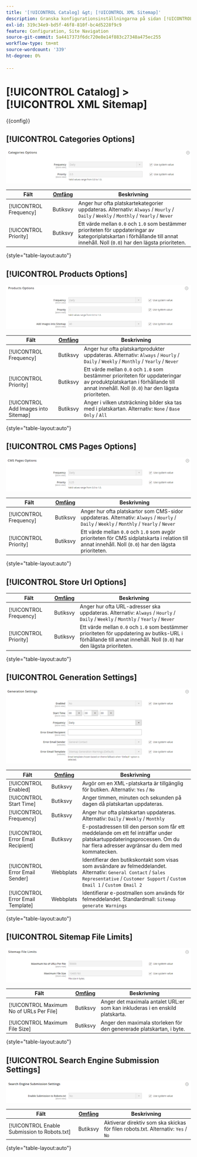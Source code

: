 ```yaml
---
title: '[!UICONTROL Catalog] &gt; [!UICONTROL XML Sitemap]'
description: Granska konfigurationsinställningarna på sidan [!UICONTROL Catalog] &gt; [!UICONTROL XML Sitemap] i Commerce Admin.
exl-id: 319c34e9-bd5f-46f8-810f-bc4d5228f9c9
feature: Configuration, Site Navigation
source-git-commit: 5a4417373f6dc720e8e14f883c27348a475ec255
workflow-type: tm+mt
source-wordcount: '339'
ht-degree: 0%

---
```


# [!UICONTROL Catalog] > [!UICONTROL XML Sitemap]

{{config}}

## [!UICONTROL Categories Options]

![Kategorialternativ](./assets/xml-sitemap-categories-options.png)<!-- zoom -->

<!-- [Categories Options](https://experienceleague.adobe.com/en/docs/commerce-admin/marketing/seo/sitemap-xml) -->

| Fält | [Omfång](../../getting-started/websites-stores-views.md#scope-settings) | Beskrivning |
|--- |--- |--- |
| [!UICONTROL Frequency] | Butiksvy | Anger hur ofta platskartekategorier uppdateras. Alternativ: `Always` / `Hourly` / `Daily` / `Weekly` / `Monthly` / `Yearly` / `Never` |
| [!UICONTROL Priority] | Butiksvy | Ett värde mellan `0.0` och `1.0` som bestämmer prioriteten för uppdateringar av kategoriplatskartan i förhållande till annat innehåll. Noll (`0.0`) har den lägsta prioriteten. |

{style="table-layout:auto"}

## [!UICONTROL Products Options]

![Produktalternativ](./assets/xml-sitemap-products-options.png)<!-- zoom -->

<!-- [Products Options](https://experienceleague.adobe.com/en/docs/commerce-admin/marketing/seo/sitemap-xml) -->

| Fält | [Omfång](../../getting-started/websites-stores-views.md#scope-settings) | Beskrivning |
|--- |--- |--- |
| [!UICONTROL Frequency] | Butiksvy | Anger hur ofta platskartprodukter uppdateras. Alternativ: `Always` / `Hourly` / `Daily` / `Weekly` / `Monthly` / `Yearly` / `Never` |
| [!UICONTROL Priority] | Butiksvy | Ett värde mellan `0.0` och `1.0` som bestämmer prioriteten för uppdateringar av produktplatskartan i förhållande till annat innehåll. Noll (`0.0`) har den lägsta prioriteten. |
| [!UICONTROL Add Images into Sitemap] | Butiksvy | Anger i vilken utsträckning bilder ska tas med i platskartan. Alternativ: `None` / `Base Only` / `All` |

{style="table-layout:auto"}

## [!UICONTROL CMS Pages Options]

![Alternativ för CMS-sidor](./assets/xml-sitemap-cms-pages-options.png)<!-- zoom -->

<!-- [CMS Pages Options](https://experienceleague.adobe.com/en/docs/commerce-admin/marketing/seo/sitemap-xml) -->

| Fält | [Omfång](../../getting-started/websites-stores-views.md#scope-settings) | Beskrivning |
|--- |--- |--- |
| [!UICONTROL Frequency] | Butiksvy | Anger hur ofta platskartor som CMS-sidor uppdateras. Alternativ: `Always` / `Hourly` / `Daily` / `Weekly` / `Monthly` / `Yearly` / `Never` |
| [!UICONTROL Priority] | Butiksvy | Ett värde mellan `0.0` och `1.0` som avgör prioriteten för CMS sidplatskarta i relation till annat innehåll. Noll (`0.0`) har den lägsta prioriteten. |

{style="table-layout:auto"}

## [!UICONTROL Store Url Options]

| Fält | [Omfång](../../getting-started/websites-stores-views.md#scope-settings) | Beskrivning |
|--- |--- |--- |
| [!UICONTROL Frequency] | Butiksvy | Anger hur ofta URL-adresser ska uppdateras. Alternativ: `Always` / `Hourly` / `Daily` / `Weekly` / `Monthly` / `Yearly` / `Never` |
| [!UICONTROL Priority] | Butiksvy | Ett värde mellan `0.0` och `1.0` som bestämmer prioriteten för uppdatering av butiks-URL i förhållande till annat innehåll. Noll (`0.0`) har den lägsta prioriteten. |

{style="table-layout:auto"}

## [!UICONTROL Generation Settings]

![Genereringsinställningar](./assets/xml-sitemap-generation-settings.png)<!-- zoom -->

<!-- [Generation Settings](https://experienceleague.adobe.com/en/docs/commerce-admin/marketing/seo/sitemap-xml) -->

| Fält | [Omfång](../../getting-started/websites-stores-views.md#scope-settings) | Beskrivning |
|--- |--- |--- |
| [!UICONTROL Enabled] | Butiksvy | Avgör om en XML-platskarta är tillgänglig för butiken. Alternativ: `Yes` / `No` |
| [!UICONTROL Start Time] | Butiksvy | Anger timmen, minuten och sekunden på dagen då platskartan uppdateras. |
| [!UICONTROL Frequency] | Butiksvy | Anger hur ofta platskartan uppdateras. Alternativ: `Daily` / `Weekly` / `Monthly` |
| [!UICONTROL Error Email Recipient] | Butiksvy | E-postadressen till den person som får ett meddelande om ett fel inträffar under platskartuppdateringsprocessen. Om du har flera adresser avgränsar du dem med kommatecken. |
| [!UICONTROL Error Email Sender] | Webbplats | Identifierar den butikskontakt som visas som avsändare av felmeddelandet. Alternativ: `General Contact` / `Sales Representative` / `Customer Support` / `Custom Email 1` / `Custom Email 2` |
| [!UICONTROL Error Email Template] | Webbplats | Identifierar e-postmallen som används för felmeddelandet. Standardmall: `Sitemap generate Warnings` |

{style="table-layout:auto"}

## [!UICONTROL Sitemap File Limits]

![Filbegränsningar för platskarta](./assets/xml-sitemap-sitemap-file-limits.png)<!-- zoom -->

<!-- [Sitemap File Limits](https://experienceleague.adobe.com/en/docs/commerce-admin/marketing/seo/sitemap-xml) -->

| Fält | [Omfång](../../getting-started/websites-stores-views.md#scope-settings) | Beskrivning |
|--- |--- |--- |
| [!UICONTROL Maximum No of URLs Per File] | Butiksvy | Anger det maximala antalet URL:er som kan inkluderas i en enskild platskarta. |
| [!UICONTROL Maximum File Size] | Butiksvy | Anger den maximala storleken för den genererade platskartan, i byte. |

{style="table-layout:auto"}

## [!UICONTROL Search Engine Submission Settings]

![Sändningsinställningar för sökmotor](./assets/xml-sitemap-search-engine-submission-settings.png)<!-- zoom -->

<!-- [Search Engine Submission Settings](https://experienceleague.adobe.com/en/docs/commerce-admin/marketing/seo/sitemap-xml) -->

| Fält | [Omfång](../../getting-started/websites-stores-views.md#scope-settings) | Beskrivning |
|--- |--- |--- |
| [!UICONTROL Enable Submission to Robots.txt] | Butiksvy | Aktiverar direktiv som ska skickas för filen robots.txt. Alternativ: `Yes` / `No` |

{style="table-layout:auto"}
